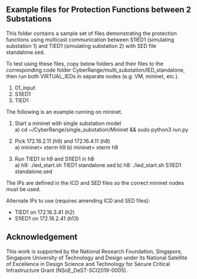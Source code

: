 ## Example files for Protection Functions between 2 Substations

This folder contains a sample set of files demonstrating the protection functions using multicast communication between S1IED1 (simulating substation 1) and TIED1 (simulating substation 2) with SED file standalone.sed. 

To test using these files, copy below folders and their files to the corresponding code folder CyberRange/multi_substation/IED_standalone, then run both VIRTUAL_IEDs in separate nodes (e.g. VM, mininet, etc.).
1) 01_input
2) S1IED1
3) TIED1

The following is an example running on mininet.

1) Start a mininet with single substation model  
   a) cd ~/CyberRange/single_substation/Mininet && sudo python3 run.py

2) Pick 172.16.2.11 (h9) and 172.16.4.11 (h8)  
   a) mininet> xterm h9
   b) mininet> xterm h8

3) Run TIED1 in h9 and S1IED1 in h8  
   a) h9: ./ied_start.sh TIED1  standalone.sed
   b) h8: ./ied_start.sh S1IED1 standalone.sed

The IPs are defined in the ICD and SED files so the correct mininet nodes must be used.

Alternate IPs to use (requires amending ICD and SED files):
- TIED1  on 172.16.3.41 (h2)
- S1IED1 on 172.16.2.41 (h13)


## Acknowledgement

This work is supported by the National Research Foundation, Singapore, Singapore University of Technology and Design under its National Satellite of Excellence in Design Science and Technology for Secure Critical Infrastructure Grant (NSoE_DeST-SCI2019-0005).
